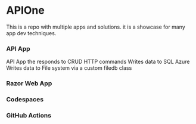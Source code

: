 # APIOne

This is a repo with multiple apps and solutions.  it is a showcase for many app dev techniques.

### API App
API App the responds to CRUD HTTP commands
Writes data to SQL Azure
Writes data to File system via a custom filedb class

### Razor Web App


### Codespaces

### GitHub Actions

